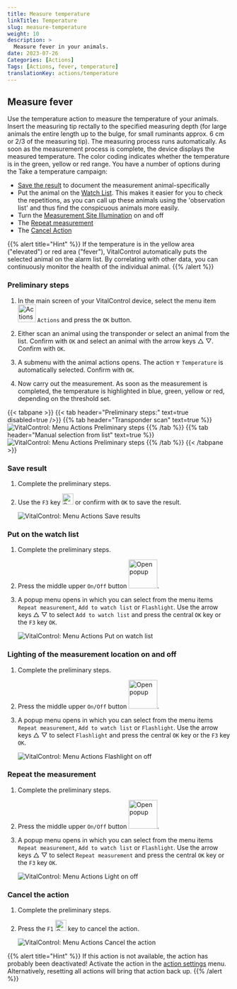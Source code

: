 ```yaml
---
title: Measure temperature
linkTitle: Temperature
slug: measure-temperature
weight: 10
description: >
  Measure fever in your animals.
date: 2023-07-26
Categories: [Actions]
Tags: [Actions, fever, temperature]
translationKey: actions/temperature
---
```


## Measure fever

Use the temperature action to measure the temperature of your animals. Insert the measuring tip rectally to the specified measuring depth (for large animals the entire length up to the bulge, for small ruminants approx. 6 cm or 2/3 of the measuring tip). The measuring process runs automatically. As soon as the measurement process is complete, the device displays the measured temperature. The color coding indicates whether the temperature is in the green, yellow or red range. You have a number of options during the Take a temperature campaign:

- [Save the result](#save-result) to document the measurement animal-specifically
- Put the animal on the [Watch List](#put-on-the-watch-list). This makes it easier for you to check the repetitions, as you can call up these animals using the 'observation list' and thus find the conspicuous animals more easily.
- Turn the [Measurement Site Illumination](#lighting-of-the-measurement-location-on-and-off) on and off
- The [Repeat measurement](#repeat-the-measurement)
- The [Cancel Action](#cancel-the-action)

{{% alert title="Hint" %}}
If the temperature is in the yellow area ("elevated") or red area ("fever"), VitalControl automatically puts the selected animal on the alarm list. By correlating with other data, you can continuously monitor the health of the individual animal.
{{% /alert %}}

### Preliminary steps

1. In the main screen of your VitalControl device, select the menu item &nbsp;<img src="/icons/actions.svg" width="40" align="bottom" alt="Actions" /> `Actions` and press the `OK` button.

2. Either scan an animal using the transponder or select an animal from the list. Confirm with `OK` and select an animal with the arrow keys △ ▽. Confirm with `OK`.

3. A submenu with the animal actions opens. The action <img src="/icons/actions/temperature.svg" width="10" align="bottom" alt="Temperature" /> `Temperature` is automatically selected. Confirm with `OK`.

4. Now carry out the measurement. As soon as the measurement is completed, the temperature is highlighted in blue, green, yellow or red, depending on the threshold set.

{{< tabpane >}}
{{< tab header="Preliminary steps:" text=true disabled=true />}}
{{% tab header="Transponder scan" text=true %}}
 ![VitalControl: Menu Actions Preliminary steps](../images/firststeps-scan.png "Preliminary steps")
{{% /tab %}}
{{% tab header="Manual selection from list" text=true %}}
 ![VitalControl: Menu Actions Preliminary steps](../images/firststeps.png "Preliminary steps")
{{% /tab %}}
{{< /tabpane >}}

### Save result

1. Complete the preliminary steps.

2. Use the `F3` key <img src="/icons/footer/save.svg" width="25" align="bottom" alt="Save" /> or confirm with `OK` to save the result.

    ![VitalControl: Menu Actions Save results](../images/saveresults.png "Save results")

### Put on the watch list

1. Complete the preliminary steps.

2. Press the middle upper `On/Off` button <img src="/icons/footer/repeat_add_to_watch.svg" width="65" align="bottom" alt="Open popup" />.

3. A popup menu opens in which you can select from the menu items `Repeat measurement`, `Add to watch list` or `Flashlight`. Use the arrow keys △ ▽ to select `Add to watch list` and press the central `OK` key or the `F3` key `OK`.

    ![VitalControl: Menu Actions Put on watch list](../images/watchlist.png "Put on watch list")

### Lighting of the measurement location on and off

1. Complete the preliminary steps.

2. Press the middle upper `On/Off` button <img src="/icons/footer/repeat_add_to_watch.svg" width="65" align="bottom" alt="Open popup" />.

3. A popup menu opens in which you can select from the menu items `Repeat measurement`, `Add to watch list` or `Flashlight`. Use the arrow keys △ ▽ to select `Flashlight` and press the central `OK` key or the `F3` key `OK`.

    ![VitalControl: Menu Actions Flashlight on off](../images/light.png "Flashlight on off")

### Repeat the measurement

1. Complete the preliminary steps.

2. Press the middle upper `On/Off` button <img src="/icons/footer/repeat_add_to_watch.svg" width="65" align="bottom" alt="Open popup" />.

3. A popup menu opens in which you can select from the menu items `Repeat measurement`, `Add to watch list` or `Flashlight`. Use the arrow keys △ ▽ to select `Repeat measurement` and press the central `OK` key or the `F3` key `OK`.

    ![VitalControl: Menu Actions Light on off](../images/repeat.png "Light on off")

### Cancel the action

1. Complete the preliminary steps.

2. Press the `F1` <img src="/icons/footer/cancel.svg" width="25" align="bottom" alt="Cancel" /> key to cancel the action.

    ![VitalControl: Menu Actions Cancel the action](../images/saveresults.png "Cancel the action")

{{% alert title="Hint" %}}
If this action is not available, the action has probably been deactivated! Activate the action in the [action settings](../settings/) menu. Alternatively, resetting all actions will bring that action back up.
{{% /alert %}}
